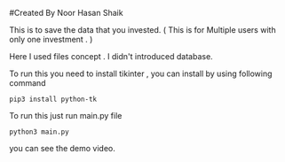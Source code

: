 #Created By Noor Hasan Shaik

This is to save the data that you invested. ( This is for Multiple users with only one investment . )

Here I used files concept . I didn't introduced database.

To run this you need to install tikinter , you can install by using following command

    pip3 install python-tk
    
To run this just run main.py file
  
    python3 main.py
    
you can see the demo video.

